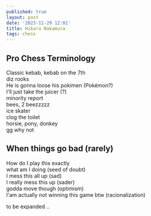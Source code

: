 ```yaml
---
published: true
layout: post
date: '2023-11-29 12:01'
title: Hikaru Nakamura
tags: chess 
---
```

## Pro Chess Terminology

Classic kebab, kebab on the 7th  
diz rooks  
He is gonna loose his pokimen (Pokémon?)  
I'll just take the juicer (?)  
minority report  
bees, 2 beezzzzz  
ice skater  
clog the toilet  
horsie, pony, donkey  
gg why not   

## When things go bad (rarely)

How do I play this exactly  
what am I doing (seed of doubt)  
I mess this all up (sad)  
I really mess this up (sader)  
godda move though (optimism)  
I'am actually not winning this game btw (racionalization)  

to be expanded ..
